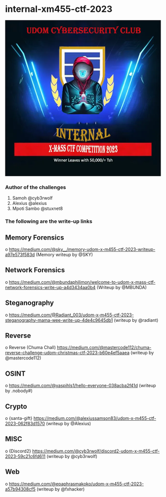 # internal-xm455-ctf-2023

<img src="./udom-xmass.png" />

### Author of the challenges
1. Samoh @cyb3rwolf
2. Alexius @alexius
3. Mpoti Sambo @stuxnet8

### The following are the write-up links

## Memory Forensics
o <a href="https://medium.com/@sky__/memory-udom-x-m455-ctf-2023-writeup-a97e573f583d">https://medium.com/@sky__/memory-udom-x-m455-ctf-2023-writeup-a97e573f583d</a> (Memory writeup by @SKY)

## Network Forensics
o <a href="https://medium.com/@mbundaphilimon/welcome-to-udom-x-mass-ctf-network-forensics-write-up-a4d3434aa0b4">https://medium.com/@mbundaphilimon/welcome-to-udom-x-mass-ctf-network-forensics-write-up-a4d3434aa0b4</a> (Writeup by @MBUNDA)

## Steganography
o <a href="https://medium.com/@Radiant_003/udom-x-m455-ctf-2023-steganography-mama-wee-write-up-4de4c9645db1">https://medium.com/@Radiant_003/udom-x-m455-ctf-2023-steganography-mama-wee-write-up-4de4c9645db1</a> (writeup by @radiant)

## Reverse
o Reverse (Chuma Chall) <a href="https://medium.com/@mastercode112/chuma-reverse-challenge-udom-christmas-ctf-2023-b60e4ef5aaea">https://medium.com/@mastercode112/chuma-reverse-challenge-udom-christmas-ctf-2023-b60e4ef5aaea</a> (writeup by @mastercode112)

## OSINT
o <a href="https://medium.com/@yaspihls1/hello-everyone-038acba2f41d">https://medium.com/@yaspihls1/hello-everyone-038acba2f41d</a> (writeup by .nobody#)

## Crypto
o {santa-gift} <a href="https://medium.com/@alexiussamson83/udom-x-m455-ctf-2023-062f83d15700">https://medium.com/@alexiussamson83/udom-x-m455-ctf-2023-062f83d1570</a> (writeup by @Alexius)

## MISC
o {Discord2} <a href="https://medium.com/@cyb3rwolf/discord2-udom-x-m455-ctf-2023-59c21c6fd611">https://medium.com/@cyb3rwolf/discord2-udom-x-m455-ctf-2023-59c21c6fd611</a> (writeup by @cyb3rwolf)

## Web
o <a href="https://medium.com/@epaphrasmakoko/udom-x-m455-ctf-2023-a57b94308cf5">https://medium.com/@epaphrasmakoko/udom-x-m455-ctf-2023-a57b94308cf5</a> (writeup by @fxhacker) 



